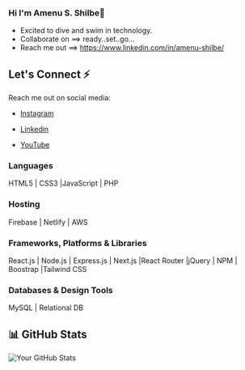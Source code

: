 ### Hi I'm Amenu S. Shilbe👋
- Excited to dive and swim in technology.
- Collaborate on ==> ready..set..go...
- Reach me out ==> https://www.linkedin.com/in/amenu-shilbe/


## Let's Connect ⚡
Reach me out on social media:
- [Instagram](https://www.instagram.com/amanu_2040/)
- [Linkedin](https://www.linkedin.com/in/amenu-shilbe/)

- [YouTube](https://www.youtube.com/c/amanushifara9451)

### Languages
HTML5 | CSS3 |JavaScript | PHP 

### Hosting
Firebase | Netlify | AWS 

### Frameworks, Platforms & Libraries
React.js | Node.js | Express.js | Next.js |React Router |jQuery | NPM | Boostrap |Tailwind CSS

### Databases & Design Tools
MySQL | Relational DB

## 📊 GitHub Stats
![Your GitHub Stats](https://github-readme-stats.vercel.app/api?username=Amenu-Sh&show_icons=true&hide_title=true&hide=prs,contribs)


<!--
**Amenu-sh/Amenu-Sh** is a ✨ _special_ ✨ repository because its `README.md` (this file) appears on your GitHub profile.

Here are some ideas to get you started:

- 🔭 I’m currently working on ...
- 🌱 I’m currently learning ...
- 👯 I’m looking to collaborate on ...
- 🤔 I’m looking for help with ...
- 💬 Ask me about ...
- 📫 How to reach me: ...
- 😄 Pronouns: ...
- ⚡ Fun fact: ...
-->
